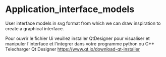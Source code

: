 # Application_interface_models
User interface models in svg format from which we can draw inspiration to create a graphical interface.

Pour ouvrir le fichier Ui veuillez installer QtDesigner pour visualiser et manipuler l'interface et l'integrer dans votre programme python ou C++
Telecharger Qt Designer https://www.qt.io/download-qt-installer
